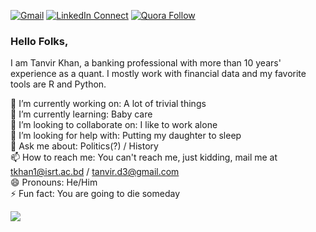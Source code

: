 [![Gmail](https://img.shields.io/badge/%20-Mail%20Me-black?color=14171A&labelColor=ef5350&logo=gmail&logoColor=1FBECE)](mailto:tkhan1@isrt.ac.bd?subject=From%20GitHub&body=Hi,%20there.%20Found%20you%20from%20GitHub.)
[![LinkedIn Connect](https://img.shields.io/badge/%20-Connect-black?color=14171A&labelColor=3498DB&logo=linkedin&logoColor=ffffff)](https://www.linkedin.com/in/tanvirkhanisrt/)
[![Quora Follow](https://img.shields.io/badge/%20-Follow-black?color=14171C&labelColor=ef5350&logo=Quora&logoColor=ffffff)](https://www.quora.com/profile/%E0%A6%A4%E0%A6%BE%E0%A6%A8%E0%A6%AD%E0%A7%80%E0%A6%B0-%E0%A6%96%E0%A6%BE%E0%A6%A8-Tanvir-Khan)

### Hello Folks,
I am Tanvir Khan, a banking professional with more than 10 years' experience as a quant. I mostly work with financial data and my favorite tools are R and Python. 

🔭 I’m currently working on: A lot of trivial things<br/>
🌱 I’m currently learning: Baby care<br/>
👯 I’m looking to collaborate on: I like to work alone<br/>
🤔 I’m looking for help with: Putting my daughter to sleep<br/>
💬 Ask me about: Politics(?) / History<br/>
📫 How to reach me: You can't reach me, just kidding, mail me at tkhan1@isrt.ac.bd / tanvir.d3@gmail.com<br/>
😄 Pronouns: He/Him<br/>
⚡ Fun fact: You are going to die someday<br/>

<img src="https://github-readme-stats.vercel.app/api?username=tanvird3&show_icons=true">

